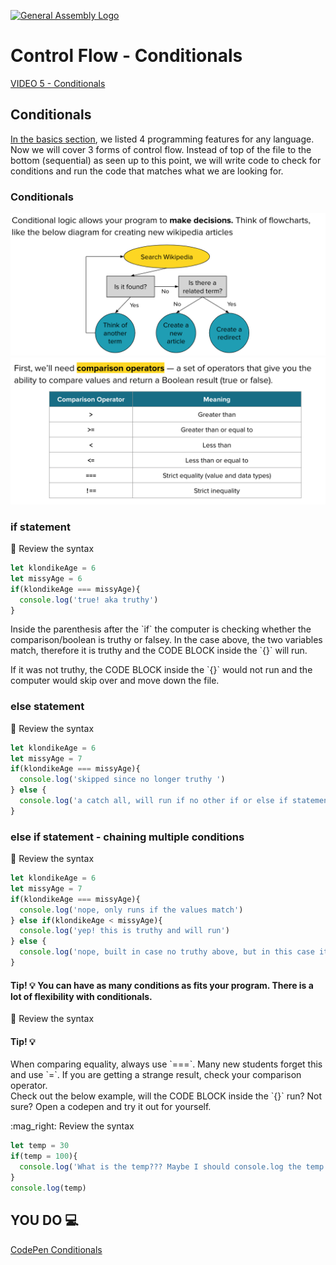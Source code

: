 [![General Assembly Logo](https://camo.githubusercontent.com/1a91b05b8f4d44b5bbfb83abac2b0996d8e26c92/687474703a2f2f692e696d6775722e636f6d2f6b6538555354712e706e67)](https://generalassemb.ly)
# Control Flow - Conditionals

[VIDEO 5 - Conditionals]()<br>

## Conditionals

[In the basics section](./part2.md), we listed 4 programming features for any language. Now we will cover 3 forms of control flow. Instead of top of the file to the bottom (sequential) as seen up to this point, we will write code to check for conditions and run the code that matches what we are looking for.</p>

### Conditionals

![conditional-chart](../assets/conditional-chart.png)
![operators](../assets/comparison-operators.png)

### if statement
:mag_right: Review the syntax <br>
```js
let klondikeAge = 6
let missyAge = 6
if(klondikeAge === missyAge){
  console.log('true! aka truthy')
}
```

<p>Inside the parenthesis after the `if` the computer is checking whether the comparison/boolean is truthy or falsey. In the case above, the two variables match, therefore it is truthy and the CODE BLOCK inside the `{}` will run.</p>
<p>If it was not truthy, the CODE BLOCK inside the `{}` would not run and the computer would skip over and move down the file.</p>

### else statement
:mag_right: Review the syntax <br>
```js
let klondikeAge = 6
let missyAge = 7
if(klondikeAge === missyAge){
  console.log('skipped since no longer truthy ')
} else {
  console.log('a catch all, will run if no other if or else if statement is truthy ')
}
```
### else if statement - chaining multiple conditions
:mag_right: Review the syntax <br>
```js
let klondikeAge = 6
let missyAge = 7
if(klondikeAge === missyAge){
  console.log('nope, only runs if the values match')
} else if(klondikeAge < missyAge){
  console.log('yep! this is truthy and will run')
} else {
  console.log('nope, built in case no truthy above, but in this case it will be skipped')
}
```
#### Tip! :bulb: You can have as many conditions as fits your program. There is a lot of flexibility with conditionals.

:mag_right: Review the syntax <br>
#### Tip! :bulb:
<p>When comparing equality, always use `===`. Many new students forget this and use `=`. If you are getting a strange result, check your comparison operator.<br>
Check out the below example, will the CODE BLOCK inside the `{}` run? Not sure? Open a codepen and try it out for yourself.
</p>
:mag_right: Review the syntax <br>

```js
let temp = 30
if(temp = 100){
  console.log('What is the temp??? Maybe I should console.log the temp after the statement...')
}
console.log(temp)
```

## YOU DO :computer:

[CodePen Conditionals](https://codepen.io/Katie22/pen/gOEmzyE)
